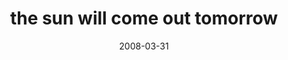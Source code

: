 ---
layout: base.njk
title : 'the sun will come out tomorrow' 
view_title : 'the sun will come out tomorrow' 
year : '2008' 
date : '2008-03-31' 
img_file : '/drawing/thesunwillcomeouttomorrow.png' 
html_file : 'thesunwillcomeouttomorrow' 
next_html : 'imjustdreaming.html' 
year_order : '136' 
permalink : "title/{{html_file}}.html"
---